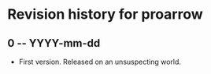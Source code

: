 # Revision history for proarrow

## 0 -- YYYY-mm-dd

* First version. Released on an unsuspecting world.
